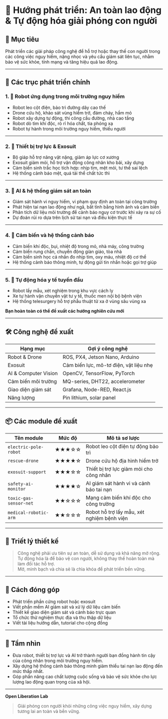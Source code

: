 # 📌 Hướng phát triển: An toàn lao động & Tự động hóa giải phóng con người

## 🎯 Mục tiêu
Phát triển các giải pháp công nghệ để hỗ trợ hoặc thay thế con người trong các công việc nguy hiểm, nặng nhọc và yêu cầu giám sát liên tục, nhằm bảo vệ sức khỏe, tính mạng và tăng hiệu quả lao động.

---

## 🧩 Các trục phát triển chính

### 1. 🤖 Robot ứng dụng trong môi trường nguy hiểm

- Robot leo cột điện, bảo trì đường dây cao thế
- Drone cứu hộ, khảo sát vùng hiểm trở, đám cháy, hầm mỏ
- Robot xây dựng tự động, thi công cầu đường, nhà cao tầng
- Robot dò tìm khí độc, rò rỉ hóa chất, tia phóng xạ
- Robot tự hành trong môi trường nguy hiểm, thiếu người

---

### 2. 🦾 Thiết bị trợ lực & Exosuit

- Bộ giáp hỗ trợ nâng vật nặng, giảm áp lực cơ xương
- Exosuit giảm mỏi, hỗ trợ vận động công nhân kho bãi, xây dựng
- Cảm biến sinh trắc học tích hợp: nhịp tim, mệt mỏi, tư thế sai lệch
- Hệ thống cảnh báo mệt, quá tải thể chất tức thì

---

### 3. 🧠 AI & hệ thống giám sát an toàn

- Giám sát hành vi nguy hiểm, vi phạm quy định an toàn tại công trường
- Phát hiện tai nạn lao động như ngã, bất tỉnh bằng hình ảnh và cảm biến
- Phân tích dữ liệu môi trường để cảnh báo nguy cơ trước khi xảy ra sự cố
- Dự đoán rủi ro dựa trên lịch sử tai nạn và điều kiện thực tế

---

### 4. 📡 Cảm biến và hệ thống cảnh báo

- Cảm biến khí độc, bụi, nhiệt độ trong mỏ, nhà máy, công trường
- Cảm biến rung chấn, chuyển động giàn giáo, tòa nhà
- Cảm biến sinh học cá nhân đo nhịp tim, oxy máu, nhiệt độ cơ thể
- Hệ thống cảnh báo thông minh, tự động gửi tin nhắn hoặc gọi trợ giúp

---

### 5. 🏥 Tự động hóa y tế tuyến đầu

- Robot lấy mẫu, xét nghiệm trong khu vực cách ly
- Xe tự hành vận chuyển vật tư y tế, thuốc men nội bộ bệnh viện
- Hệ thống telesurgery hỗ trợ phẫu thuật từ xa ở vùng sâu vùng xa

**Bạn hoàn toàn có thể đề xuất các hướng nghiên cứu mới**

---

## 🛠️ Công nghệ đề xuất

| Hạng mục            | Gợi ý công nghệ                  |
|---------------------|---------------------------------|
| Robot & Drone       | ROS, PX4, Jetson Nano, Arduino  |
| Exosuit             | Cảm biến lực, mô-tơ điện, vật liệu nhẹ |
| AI & Computer Vision| OpenCV, TensorFlow, PyTorch     |
| Cảm biến môi trường | MQ-series, DHT22, accelerometer |
| Giao diện giám sát  | Grafana, Node-RED, React.js     |
| Năng lượng          | Pin lithium, solar panel         |

---

## 📦 Các module đề xuất

| Tên module                 | Mức độ | Mô tả sơ lược                              |
|----------------------------|--------|--------------------------------------------|
| `electric-pole-robot`      | ★★★☆☆ | Robot leo cột điện tự động bảo trì         |
| `rescue-drone`             | ★★★★☆ | Drone cứu hộ địa hình hiểm trở              |
| `exosuit-support`          | ★★★☆☆ | Thiết bị trợ lực giảm mỏi cho công nhân    |
| `safety-ai-monitor`        | ★★★★☆ | AI giám sát hành vi và cảnh báo tai nạn    |
| `toxic-gas-sensor-net`     | ★★☆☆☆ | Mạng cảm biến khí độc cho công trường      |
| `medical-robotic-arm`      | ★★☆☆☆ | Robot hỗ trợ lấy mẫu, xét nghiệm bệnh viện |

---

## 🧠 Triết lý thiết kế

> Công nghệ phải ưu tiên sự an toàn, dễ sử dụng và khả năng mở rộng.  
> Tự động hóa là để bảo vệ con người, không thay thế hoàn toàn mà làm đối tác hỗ trợ.  
> Mở, minh bạch và chia sẻ là chìa khóa để phát triển bền vững.

---

## 🤝 Cách đóng góp

- Phát triển phần cứng robot hoặc exosuit
- Viết phần mềm AI giám sát và xử lý dữ liệu cảm biến
- Thiết kế giao diện giám sát và cảnh báo trực quan
- Tổ chức thử nghiệm thực địa và thu thập dữ liệu
- Viết tài liệu hướng dẫn, tutorial cho cộng đồng

---

## 🌟 Tầm nhìn

- Đưa robot, thiết bị trợ lực và AI trở thành người bạn đồng hành tin cậy của công nhân trong môi trường nguy hiểm.  
- Xây dựng hệ thống cảnh báo thông minh giảm thiểu tai nạn lao động đến mức thấp nhất.  
- Góp phần nâng cao chất lượng cuộc sống và bảo vệ sức khỏe cho lực lượng lao động quan trọng của xã hội.

---

**Open Liberation Lab**  
> Giải phóng con người khỏi những công việc nguy hiểm, xây dựng tương lai an toàn và bền vững.
